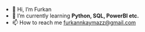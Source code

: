 - 👋 Hi, I’m Furkan
- 🌱 I’m currently learning **Python, SQL, PowerBI etc.**
- 📫 How to reach me furkannkaymazz@gmail.com

<!---
furkannkaymazz/furkannkaymazz is a ✨ special ✨ repository because its `README.md` (this file) appears on your GitHub profile.
You can click the Preview link to take a look at your changes.
--->
